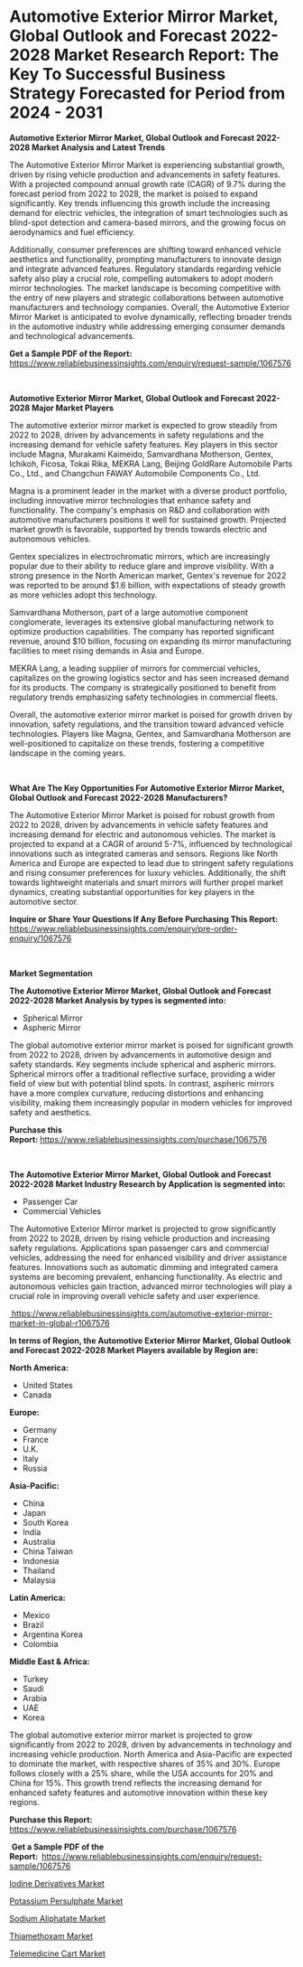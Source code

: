 <p><h1>Automotive Exterior Mirror Market, Global Outlook and Forecast 2022-2028 Market Research Report: The Key To Successful Business Strategy Forecasted for Period from 2024 - 2031</h1></p><p><strong>Automotive Exterior Mirror Market, Global Outlook and Forecast 2022-2028 Market Analysis and Latest Trends</strong></p>
<p><p>The Automotive Exterior Mirror Market is experiencing substantial growth, driven by rising vehicle production and advancements in safety features. With a projected compound annual growth rate (CAGR) of 9.7% during the forecast period from 2022 to 2028, the market is poised to expand significantly. Key trends influencing this growth include the increasing demand for electric vehicles, the integration of smart technologies such as blind-spot detection and camera-based mirrors, and the growing focus on aerodynamics and fuel efficiency.</p><p>Additionally, consumer preferences are shifting toward enhanced vehicle aesthetics and functionality, prompting manufacturers to innovate design and integrate advanced features. Regulatory standards regarding vehicle safety also play a crucial role, compelling automakers to adopt modern mirror technologies. The market landscape is becoming competitive with the entry of new players and strategic collaborations between automotive manufacturers and technology companies. Overall, the Automotive Exterior Mirror Market is anticipated to evolve dynamically, reflecting broader trends in the automotive industry while addressing emerging consumer demands and technological advancements.</p></p>
<p><strong>Get a Sample PDF of the Report:&nbsp;</strong> <a href="https://www.reliablebusinessinsights.com/enquiry/request-sample/1067576">https://www.reliablebusinessinsights.com/enquiry/request-sample/1067576</a></p>
<p>&nbsp;</p>
<p><strong>Automotive Exterior Mirror Market, Global Outlook and Forecast 2022-2028 Major Market Players</strong></p>
<p><p>The automotive exterior mirror market is expected to grow steadily from 2022 to 2028, driven by advancements in safety regulations and the increasing demand for vehicle safety features. Key players in this sector include Magna, Murakami Kaimeido, Samvardhana Motherson, Gentex, Ichikoh, Ficosa, Tokai Rika, MEKRA Lang, Beijing GoldRare Automobile Parts Co., Ltd., and Changchun FAWAY Automobile Components Co., Ltd.</p><p>Magna is a prominent leader in the market with a diverse product portfolio, including innovative mirror technologies that enhance safety and functionality. The company's emphasis on R&D and collaboration with automotive manufacturers positions it well for sustained growth. Projected market growth is favorable, supported by trends towards electric and autonomous vehicles.</p><p>Gentex specializes in electrochromatic mirrors, which are increasingly popular due to their ability to reduce glare and improve visibility. With a strong presence in the North American market, Gentex's revenue for 2022 was reported to be around $1.6 billion, with expectations of steady growth as more vehicles adopt this technology.</p><p>Samvardhana Motherson, part of a large automotive component conglomerate, leverages its extensive global manufacturing network to optimize production capabilities. The company has reported significant revenue, around $10 billion, focusing on expanding its mirror manufacturing facilities to meet rising demands in Asia and Europe.</p><p>MEKRA Lang, a leading supplier of mirrors for commercial vehicles, capitalizes on the growing logistics sector and has seen increased demand for its products. The company is strategically positioned to benefit from regulatory trends emphasizing safety technologies in commercial fleets.</p><p>Overall, the automotive exterior mirror market is poised for growth driven by innovation, safety regulations, and the transition toward advanced vehicle technologies. Players like Magna, Gentex, and Samvardhana Motherson are well-positioned to capitalize on these trends, fostering a competitive landscape in the coming years.</p></p>
<p>&nbsp;</p>
<p><strong>What Are The Key Opportunities For Automotive Exterior Mirror Market, Global Outlook and Forecast 2022-2028 Manufacturers?</strong></p>
<p><p>The Automotive Exterior Mirror Market is poised for robust growth from 2022 to 2028, driven by advancements in vehicle safety features and increasing demand for electric and autonomous vehicles. The market is projected to expand at a CAGR of around 5-7%, influenced by technological innovations such as integrated cameras and sensors. Regions like North America and Europe are expected to lead due to stringent safety regulations and rising consumer preferences for luxury vehicles. Additionally, the shift towards lightweight materials and smart mirrors will further propel market dynamics, creating substantial opportunities for key players in the automotive sector.</p></p>
<p><strong>Inquire or Share Your Questions If Any Before Purchasing This Report:</strong> <a href="https://www.reliablebusinessinsights.com/enquiry/pre-order-enquiry/1067576">https://www.reliablebusinessinsights.com/enquiry/pre-order-enquiry/1067576</a></p>
<p>&nbsp;</p>
<p><strong>Market Segmentation</strong></p>
<p><strong>The Automotive Exterior Mirror Market, Global Outlook and Forecast 2022-2028 Market Analysis by types is segmented into:</strong></p>
<p><ul><li>Spherical Mirror</li><li>Aspheric Mirror</li></ul></p>
<p><p>The global automotive exterior mirror market is poised for significant growth from 2022 to 2028, driven by advancements in automotive design and safety standards. Key segments include spherical and aspheric mirrors. Spherical mirrors offer a traditional reflective surface, providing a wider field of view but with potential blind spots. In contrast, aspheric mirrors have a more complex curvature, reducing distortions and enhancing visibility, making them increasingly popular in modern vehicles for improved safety and aesthetics.</p></p>
<p><strong>Purchase this Report:&nbsp;</strong><a href="https://www.reliablebusinessinsights.com/purchase/1067576">https://www.reliablebusinessinsights.com/purchase/1067576</a></p>
<p>&nbsp;</p>
<p><strong>The Automotive Exterior Mirror Market, Global Outlook and Forecast 2022-2028 Market Industry Research by Application is segmented into:</strong></p>
<p><ul><li>Passenger Car</li><li>Commercial Vehicles</li></ul></p>
<p><p>The Automotive Exterior Mirror market is projected to grow significantly from 2022 to 2028, driven by rising vehicle production and increasing safety regulations. Applications span passenger cars and commercial vehicles, addressing the need for enhanced visibility and driver assistance features. Innovations such as automatic dimming and integrated camera systems are becoming prevalent, enhancing functionality. As electric and autonomous vehicles gain traction, advanced mirror technologies will play a crucial role in improving overall vehicle safety and user experience.</p></p>
<p><a href="https://www.reliablebusinessinsights.com/automotive-exterior-mirror-market-in-global-r1067576">&nbsp;https://www.reliablebusinessinsights.com/automotive-exterior-mirror-market-in-global-r1067576</a></p>
<p><strong>In terms of Region, the Automotive Exterior Mirror Market, Global Outlook and Forecast 2022-2028 Market Players available by Region are:</strong></p>
<p>
    <p> <strong> North America: </strong>
        <ul>
            <li>United States</li>
            <li>Canada</li>
        </ul>
        </p> 
    <p> <strong> Europe: </strong>
        <ul>
            <li>Germany</li>
            <li>France</li>
            <li>U.K.</li>
            <li>Italy</li>
            <li>Russia</li>
        </ul>
        </p> 
    <p> <strong> Asia-Pacific: </strong>
        <ul>
            <li>China</li>
            <li>Japan</li>
            <li>South Korea</li>
            <li>India</li>
            <li>Australia</li>
            <li>China Taiwan</li>
            <li>Indonesia</li>
            <li>Thailand</li>
            <li>Malaysia</li>
        </ul>
        </p> 
    <p> <strong> Latin America: </strong>
        <ul>
            <li>Mexico</li>
            <li>Brazil</li>
            <li>Argentina Korea</li>
            <li>Colombia</li>
        </ul>
        </p> 
    <p> <strong> Middle East & Africa: </strong>
        <ul>
            <li>Turkey</li>
            <li>Saudi</li>
            <li>Arabia</li>
            <li>UAE</li>
            <li>Korea</li>
        </ul>
    </p>
    </p>
<p><p>The global automotive exterior mirror market is projected to grow significantly from 2022 to 2028, driven by advancements in technology and increasing vehicle production. North America and Asia-Pacific are expected to dominate the market, with respective shares of 35% and 30%. Europe follows closely with a 25% share, while the USA accounts for 20% and China for 15%. This growth trend reflects the increasing demand for enhanced safety features and automotive innovation within these key regions.</p></p>
<p><strong>Purchase this Report: </strong><a href="https://www.reliablebusinessinsights.com/purchase/1067576">https://www.reliablebusinessinsights.com/purchase/1067576</a></p>
<p>&nbsp;<strong>Get a Sample PDF of the Report:&nbsp;&nbsp;</strong><a href="https://www.reliablebusinessinsights.com/enquiry/request-sample/1067576">https://www.reliablebusinessinsights.com/enquiry/request-sample/1067576</a></p>
<p><strong></strong></p>
<p><p><a href="https://www.linkedin.com/pulse/iodine-derivatives-market-size-share-growth-analysis-type-application-zsb0c?trackingId=ql%2BuyaBsQweoWbyW7CILOQ%3D%3D">Iodine Derivatives Market</a></p><p><a href="https://www.linkedin.com/pulse/global-potassium-persulphate-market-status-2024-2031-forecast-jeivc?trackingId=zWKMFzBDS4%2BU1HukYPn2OQ%3D%3D">Potassium Persulphate Market</a></p><p><a href="https://issuu.com/reportprime-2/docs/sodium-aliphatate-market-size-2030._d34aab95ee8069">Sodium Aliphatate Market</a></p><p><a href="https://medium.com/@clairhane_9803/the-global-thiamethoxam-market-is-a-dynamic-and-growing-industry-859f92e978b9">Thiamethoxam Market</a></p><p><a href="https://medium.com/@ann75gails/the-telemedicine-cart-industry-analysis-report-offers-a-comprehensive-and-current-examination-of-a93235ed562e">Telemedicine Cart Market</a></p></p>